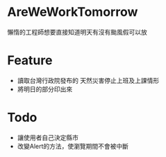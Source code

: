 # AreWeWorkTomorrow
  懶惰的工程師想要直接知道明天有沒有颱風假可以放
  
# Feature
  - 讀取台灣行政院發布的 天然災害停止上班及上課情形
  - 將明日的部分印出來
 
# Todo
  - 讓使用者自己決定縣市
  - 改變Alert的方法，使瀏覽期間不會被中斷
